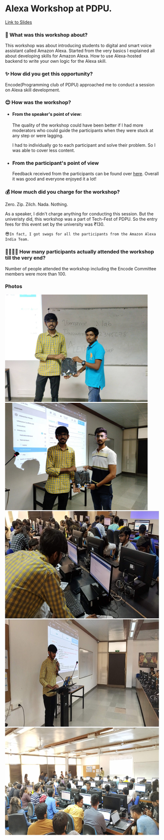 # Alexa Workshop at PDPU.

[Link to Slides](https://speakerdeck.com/nimeshs17/alexa-workshop-pdpu-2019)

### 🤔 What was this workshop about?
This workshop was about introducing students to digital and smart voice assistant called Amazon Alexa. Started from the very basics I explained all about developing skills for Amazon Alexa. How to use Alexa-hosted backend to write your own logic for the Alexa skill. 

### ✨ How did you get this opportunity?
Encode(Programming club of PDPU) approached me to conduct a session on Alexa skill development.

### 😊 How was the workshop?

- #### From the speaker's point of view:  
  The quality of the workshop could have been better if I had more moderators who could guide the participants when they were stuck at any step or were lagging.

  I had to individually go to each participant and solve their problem. So I was able to cover less content.

- ### From the participant's point of view
  Feedback received from the participants can be found over [here](https://docs.google.com/spreadsheets/d/1p8Cimgfyx7h6OLT4MlZBwqEPJAA_j9f6co9xi6re5Ko/edit?usp=sharing).
  Overall it was good and everyone enjoyed it a lot!

### 💰 How much did you charge for the workshop?

Zero. Zip. Zilch. Nada. Nothing.

As a speaker, I didn't charge anything for conducting this session.
But the univeristy did, this workshop was a part of Tech-Fest of PDPU. So the entry fees for this event set by the university was ₹130.

😎`In fact, I got swags for all the participants from the Amazon Alexa India Team.`


### 👨‍👩‍👧‍👦 How many participants actually attended the workshop till the very end?

Number of people attended the workshop including the Encode Committee members were more than 100.

### Photos

<img src="./images/1.jpg" alt="tshirt-winner-1" height="350" title="Winners"/>
<img src="./images/2.jpg" alt="tshirt-winner-2" height="350" title="Winners"/>
<img src="./images/3.jpeg" alt="hall-pic-3" height="350" title="event"/>
<img src="./images/4.jpeg" alt="hall-pic-4" height="350" title="event"/>
<img src="./images/5.jpeg" alt="hall-pic-5" height="350" title="event"/>